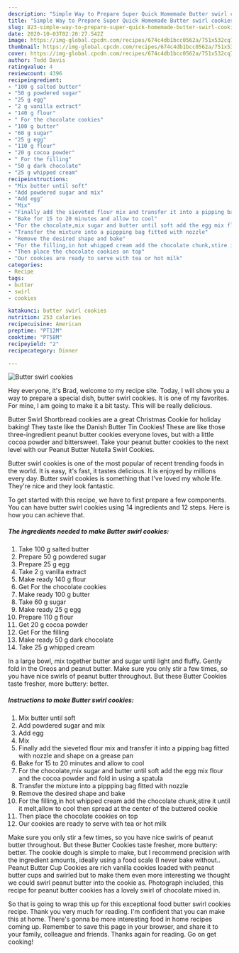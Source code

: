 ```yaml
---
description: "Simple Way to Prepare Super Quick Homemade Butter swirl cookies"
title: "Simple Way to Prepare Super Quick Homemade Butter swirl cookies"
slug: 823-simple-way-to-prepare-super-quick-homemade-butter-swirl-cookies
date: 2020-10-03T02:20:27.542Z
image: https://img-global.cpcdn.com/recipes/674c4db1bcc0562a/751x532cq70/butter-swirl-cookies-recipe-main-photo.jpg
thumbnail: https://img-global.cpcdn.com/recipes/674c4db1bcc0562a/751x532cq70/butter-swirl-cookies-recipe-main-photo.jpg
cover: https://img-global.cpcdn.com/recipes/674c4db1bcc0562a/751x532cq70/butter-swirl-cookies-recipe-main-photo.jpg
author: Todd Davis
ratingvalue: 4
reviewcount: 4396
recipeingredient:
- "100 g salted butter"
- "50 g powdered sugar"
- "25 g egg"
- "2 g vanilla extract"
- "140 g flour"
- " For the chocolate cookies"
- "100 g butter"
- "60 g sugar"
- "25 g egg"
- "110 g flour"
- "20 g cocoa powder"
- " For the filling"
- "50 g dark chocolate"
- "25 g whipped cream"
recipeinstructions:
- "Mix butter until soft"
- "Add powdered sugar and mix"
- "Add egg"
- "Mix"
- "Finally add the sieveted flour mix and transfer it into a pipping bag fitted with nozzle and shape on a grease pan"
- "Bake for 15 to 20 minutes and allow to cool"
- "For the chocolate,mix sugar and butter until soft add the egg mix flour and the cocoa powder and fold in using a spatula"
- "Transfer the mixture into a pippping bag fitted with nozzle"
- "Remove the desired shape and bake"
- "For the filling,in hot whipped cream add the chocolate chunk,stire it until it melt,allow to cool then spread at the center of the buttered cookie"
- "Then place the chocolate cookies on top"
- "Our cookies are ready to serve with tea or hot milk"
categories:
- Recipe
tags:
- butter
- swirl
- cookies

katakunci: butter swirl cookies 
nutrition: 253 calories
recipecuisine: American
preptime: "PT12M"
cooktime: "PT58M"
recipeyield: "2"
recipecategory: Dinner

---
```



![Butter swirl cookies](https://img-global.cpcdn.com/recipes/674c4db1bcc0562a/751x532cq70/butter-swirl-cookies-recipe-main-photo.jpg)

Hey everyone, it's Brad, welcome to my recipe site. Today, I will show you a way to prepare a special dish, butter swirl cookies. It is one of my favorites. For mine, I am going to make it a bit tasty. This will be really delicious.

Butter Swirl Shortbread cookies are a great Christmas Cookie for holiday baking! They taste like the Danish Butter Tin Cookies! These are like those three-ingredient peanut butter cookies everyone loves, but with a little cocoa powder and bittersweet. Take your peanut butter cookies to the next level with our Peanut Butter Nutella Swirl Cookies.

Butter swirl cookies is one of the most popular of recent trending foods in the world. It is easy, it's fast, it tastes delicious. It is enjoyed by millions every day. Butter swirl cookies is something that I've loved my whole life. They're nice and they look fantastic.


To get started with this recipe, we have to first prepare a few components. You can have butter swirl cookies using 14 ingredients and 12 steps. Here is how you can achieve that.

<!--inarticleads1-->

##### The ingredients needed to make Butter swirl cookies:

1. Take 100 g salted butter
1. Prepare 50 g powdered sugar
1. Prepare 25 g egg
1. Take 2 g vanilla extract
1. Make ready 140 g flour
1. Get  For the chocolate cookies
1. Make ready 100 g butter
1. Take 60 g sugar
1. Make ready 25 g egg
1. Prepare 110 g flour
1. Get 20 g cocoa powder
1. Get  For the filling
1. Make ready 50 g dark chocolate
1. Take 25 g whipped cream


In a large bowl, mix together butter and sugar until light and fluffy. Gently fold in the Oreos and peanut butter. Make sure you only stir a few times, so you have nice swirls of peanut butter throughout. But these Butter Cookies taste fresher, more buttery: better. 

<!--inarticleads2-->

##### Instructions to make Butter swirl cookies:

1. Mix butter until soft
1. Add powdered sugar and mix
1. Add egg
1. Mix
1. Finally add the sieveted flour mix and transfer it into a pipping bag fitted with nozzle and shape on a grease pan
1. Bake for 15 to 20 minutes and allow to cool
1. For the chocolate,mix sugar and butter until soft add the egg mix flour and the cocoa powder and fold in using a spatula
1. Transfer the mixture into a pippping bag fitted with nozzle
1. Remove the desired shape and bake
1. For the filling,in hot whipped cream add the chocolate chunk,stire it until it melt,allow to cool then spread at the center of the buttered cookie
1. Then place the chocolate cookies on top
1. Our cookies are ready to serve with tea or hot milk


Make sure you only stir a few times, so you have nice swirls of peanut butter throughout. But these Butter Cookies taste fresher, more buttery: better. The cookie dough is simple to make, but I recommend precision with the ingredient amounts, ideally using a food scale (I never bake without.. Peanut Butter Cup Cookies are rich vanilla cookies loaded with peanut butter cups and swirled but to make them even more interesting we thought we could swirl peanut butter into the cookie as. Photograph included, this recipe for peanut butter cookies has a lovely swirl of chocolate mixed in. 

So that is going to wrap this up for this exceptional food butter swirl cookies recipe. Thank you very much for reading. I'm confident that you can make this at home. There's gonna be more interesting food in home recipes coming up. Remember to save this page in your browser, and share it to your family, colleague and friends. Thanks again for reading. Go on get cooking!

